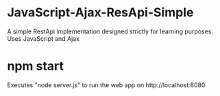 # JavaScript-Ajax-ResApi-Simple
A simple RestApi implementation designed strictly for learning purposes. Uses JavaScript and Ajax

# npm start
Executes "node server.js" to run the web app on http://localhost:8080

